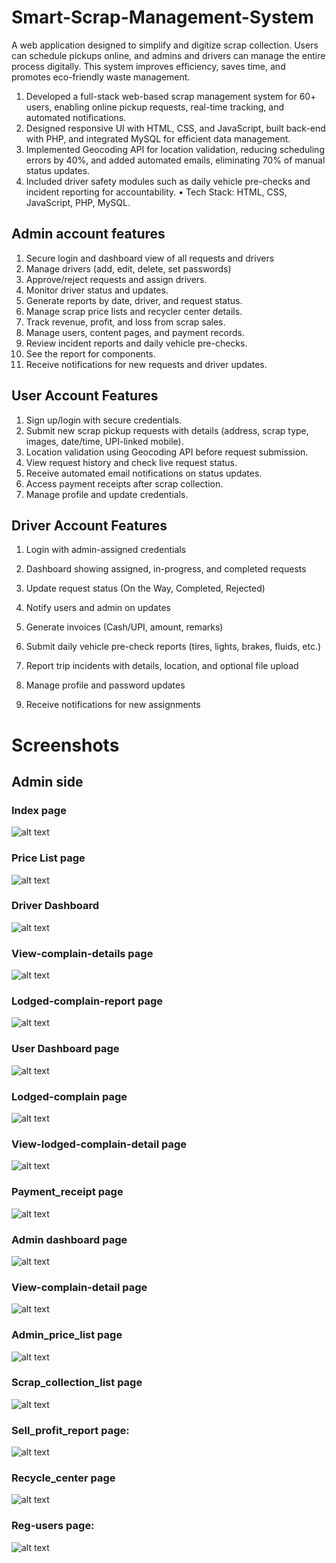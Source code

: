 # Smart-Scrap-Management-System
A web application designed to simplify and digitize scrap collection. Users can schedule pickups online, and admins and drivers can manage the entire process digitally. This system improves efficiency, saves time, and promotes eco-friendly waste management.
1. Developed a full-stack web-based scrap management system for 60+ users, enabling online pickup requests, real-time tracking, and automated notifications.
2. Designed responsive UI with HTML, CSS, and JavaScript, built back-end with PHP, and integrated MySQL for efficient data management.
3. Implemented Geocoding API for location validation, reducing scheduling errors by 40%, and added automated emails, eliminating 70% of manual status updates.
4. Included driver safety modules such as daily vehicle pre-checks and incident reporting for accountability.
• Tech Stack: HTML, CSS, JavaScript, PHP, MySQL.



## Admin account features
1. Secure login and dashboard view of all requests and drivers
2. Manage drivers (add, edit, delete, set passwords)
3. Approve/reject requests and assign drivers.
4. Monitor driver status and updates.
5. Generate reports by date, driver, and request status.
6. Manage scrap price lists and recycler center details.
7. Track revenue, profit, and loss from scrap sales.
8. Manage users, content pages, and payment records.
9. Review incident reports and daily vehicle pre-checks.
10. See the report for components.
11. Receive notifications for new requests and driver updates.


## User Account Features
1. Sign up/login with secure credentials.
2. Submit new scrap pickup requests with details (address, scrap type, images, date/time, UPI-linked mobile).
3. Location validation using Geocoding API before request submission.
4. View request history and check live request status.
5. Receive automated email notifications on status updates.
6. Access payment receipts after scrap collection.
7. Manage profile and update credentials.

## Driver Account Features
1. Login with admin-assigned credentials

2. Dashboard showing assigned, in-progress, and completed requests

3. Update request status (On the Way, Completed, Rejected)

4. Notify users and admin on updates

5. Generate invoices (Cash/UPI, amount, remarks)

6. Submit daily vehicle pre-check reports (tires, lights, brakes, fluids, etc.)

7. Report trip incidents with details, location, and optional file upload

8. Manage profile and password updates

9. Receive notifications for new assignments

# Screenshots
## Admin side
### Index page

![alt text](image-1.png)


### Price List page
![alt text](image-2.png)

### Driver Dashboard
![alt text](image-3.png)



### View-complain-details page
![alt text](image-4.png)

### Lodged-complain-report page
![alt text](image-5.png)

### User Dashboard page
![alt text](image-6.png)

### Lodged-complain page
![alt text](image-7.png)

### View-lodged-complain-detail page
![alt text](image-8.png)


### Payment_receipt page
![alt text](image-9.png)

### Admin dashboard page
![alt text](image-10.png)

### View-complain-detail page
![alt text](image-11.png)
### Admin_price_list page
![alt text](image-12.png)
### Scrap_collection_list page
![alt text](image-13.png)

### Sell_profit_report page:
![alt text](image-14.png)

### Recycle_center page
![alt text](image-15.png)

### Reg-users page:
![alt text](image-16.png)